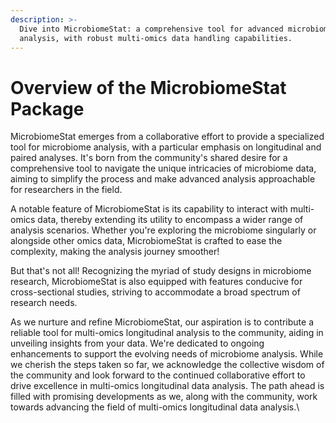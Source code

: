 ```yaml
---
description: >-
  Dive into MicrobiomeStat: a comprehensive tool for advanced microbiome
  analysis, with robust multi-omics data handling capabilities.
---
```


# Overview of the MicrobiomeStat Package

MicrobiomeStat emerges from a collaborative effort to provide a specialized tool for microbiome analysis, with a particular emphasis on longitudinal and paired analyses. It's born from the community's shared desire for a comprehensive tool to navigate the unique intricacies of microbiome data, aiming to simplify the process and make advanced analysis approachable for researchers in the field.

A notable feature of MicrobiomeStat is its capability to interact with multi-omics data, thereby extending its utility to encompass a wider range of analysis scenarios. Whether you're exploring the microbiome singularly or alongside other omics data, MicrobiomeStat is crafted to ease the complexity, making the analysis journey smoother!

But that's not all! Recognizing the myriad of study designs in microbiome research, MicrobiomeStat is also equipped with features conducive for cross-sectional studies, striving to accommodate a broad spectrum of research needs.

As we nurture and refine MicrobiomeStat, our aspiration is to contribute a reliable tool for multi-omics longitudinal analysis to the community, aiding in unveiling insights from your data. We're dedicated to ongoing enhancements to support the evolving needs of microbiome analysis. While we cherish the steps taken so far, we acknowledge the collective wisdom of the community and look forward to the continued collaborative effort to drive excellence in multi-omics longitudinal data analysis. The path ahead is filled with promising developments as we, along with the community, work towards advancing the field of multi-omics longitudinal data analysis.\
